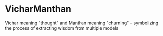 # VicharManthan
Vichar meaning "thought" and Manthan meaning "churning" – symbolizing the process of extracting wisdom from multiple models
